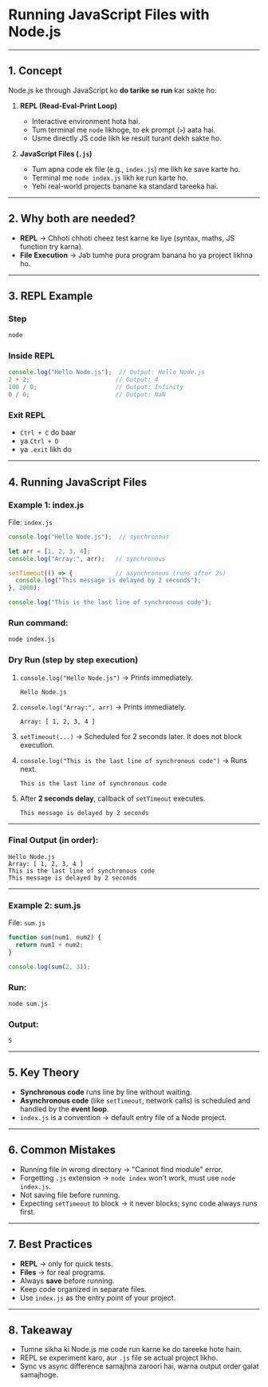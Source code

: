 # Running JavaScript Files with Node.js

---

## 1. Concept

Node.js ke through JavaScript ko **do tarike se run** kar sakte ho:

1. **REPL (Read-Eval-Print Loop)**

   * Interactive environment hota hai.
   * Tum terminal me `node` likhoge, to ek prompt (`>`) aata hai.
   * Usme directly JS code likh ke result turant dekh sakte ho.

2. **JavaScript Files (`.js`)**

   * Tum apna code ek file (e.g., `index.js`) me likh ke save karte ho.
   * Terminal me `node index.js` likh ke run karte ho.
   * Yehi real-world projects banane ka standard tareeka hai.

---

## 2. Why both are needed?

* **REPL** → Chhoti chhoti cheez test karne ke liye (syntax, maths, JS function try karna).
* **File Execution** → Jab tumhe pura program banana ho ya project likhna ho.

---

## 3. REPL Example

### Step

```bash
node
```

### Inside REPL

```javascript
console.log("Hello Node.js");  // Output: Hello Node.js
2 + 2;                        // Output: 4
100 / 0;                      // Output: Infinity
0 / 0;                        // Output: NaN
```

### Exit REPL

* `Ctrl + C` do baar
* ya `Ctrl + D`
* ya `.exit` likh do

---

## 4. Running JavaScript Files

### Example 1: index.js

File: `index.js`

```javascript
console.log("Hello Node.js");  // synchronous

let arr = [1, 2, 3, 4];
console.log("Array:", arr);   // synchronous

setTimeout(() => {            // asynchronous (runs after 2s)
  console.log("This message is delayed by 2 seconds");
}, 2000);

console.log("This is the last line of synchronous code");
```

### Run command:

```bash
node index.js
```

### Dry Run (step by step execution)

1. `console.log("Hello Node.js")` → Prints immediately.

   ```
   Hello Node.js
   ```

2. `console.log("Array:", arr)` → Prints immediately.

   ```
   Array: [ 1, 2, 3, 4 ]
   ```

3. `setTimeout(...)` → Scheduled for 2 seconds later. It does not block execution.

4. `console.log("This is the last line of synchronous code")` → Runs next.

   ```
   This is the last line of synchronous code
   ```

5. After **2 seconds delay**, callback of `setTimeout` executes.

   ```
   This message is delayed by 2 seconds
   ```

---

### Final Output (in order):

```
Hello Node.js
Array: [ 1, 2, 3, 4 ]
This is the last line of synchronous code
This message is delayed by 2 seconds
```

---

### Example 2: sum.js

File: `sum.js`

```javascript
function sum(num1, num2) {
  return num1 + num2;
}

console.log(sum(2, 3));
```

### Run:

```bash
node sum.js
```

### Output:

```
5
```

---

## 5. Key Theory

* **Synchronous code** runs line by line without waiting.
* **Asynchronous code** (like `setTimeout`, network calls) is scheduled and handled by the **event loop**.
* `index.js` is a convention → default entry file of a Node project.

---

## 6. Common Mistakes

* Running file in wrong directory → "Cannot find module" error.
* Forgetting `.js` extension → `node index` won’t work, must use `node index.js`.
* Not saving file before running.
* Expecting `setTimeout` to block → it never blocks; sync code always runs first.

---

## 7. Best Practices

* **REPL** → only for quick tests.
* **Files** → for real programs.
* Always **save** before running.
* Keep code organized in separate files.
* Use `index.js` as the entry point of your project.

---

## 8. Takeaway

* Tumne sikha ki Node.js me code run karne ke do tareeke hote hain.
* REPL se experiment karo, aur `.js` file se actual project likho.
* Sync vs async difference samajhna zaroori hai, warna output order galat samajhoge.

